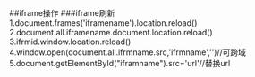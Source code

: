 ##iframe操作
###iframe刷新  
  1.document.frames('iframename').location.reload()    
  2.document.all.iframename.document.location.reload()  
  3.ifrmid.window.location.reload()  
  4.window.open(document.all.ifrmname.src,'ifrmname','')//可跨域
  5.document.getElementById("iframname").src='url'//替换url  

